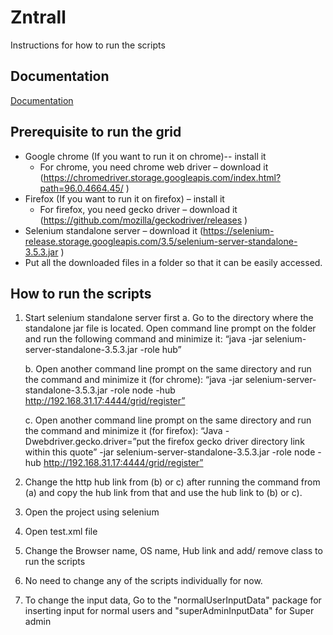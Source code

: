
# Zntrall

Instructions for how to run the scripts


## Documentation

[Documentation](https://www.selenium.dev/documentation/grid/)


## Prerequisite to run the grid 

- Google chrome (If you want to run it on chrome)-- install it
    - For chrome, you need chrome web driver – download it (https://chromedriver.storage.googleapis.com/index.html?path=96.0.4664.45/ )
- Firefox (If you want to run it on firefox) – install it
    - For firefox, you need gecko driver – download it (https://github.com/mozilla/geckodriver/releases )
- Selenium standalone server – download it (https://selenium-release.storage.googleapis.com/3.5/selenium-server-standalone-3.5.3.jar )
- Put all the downloaded files in a folder so that it can be easily accessed.

## How to run the scripts

1. Start selenium standalone server first 
    a. Go to the directory where the standalone jar file is located. Open command line prompt on the folder and run the following command and minimize it: “java -jar selenium-server-standalone-3.5.3.jar -role hub”

    b. Open another command line prompt on the same directory and run the command and minimize it (for chrome): “java -jar selenium-server-standalone-3.5.3.jar -role node -hub http://192.168.31.17:4444/grid/register” 

    c. Open another command line prompt on the same directory and run the command and minimize it (for firefox): “Java -Dwebdriver.gecko.driver=”put the firefox gecko driver directory link within this quote” -jar selenium-server-standalone-3.5.3.jar -role node -hub http://192.168.31.17:4444/grid/register” 
2. Change the http hub link from (b) or c) after running the command from (a) and copy the hub link from that and use the hub link to (b) or c). 
3. Open the project using selenium
4. Open test.xml file
5. Change the Browser name, OS name, Hub link and add/ remove class to run the scripts
6. No need to change any of the scripts individually for now.
7. To change the input data, Go to the "normalUserInputData" package for inserting input for normal users and "superAdminInputData" for Super admin 


